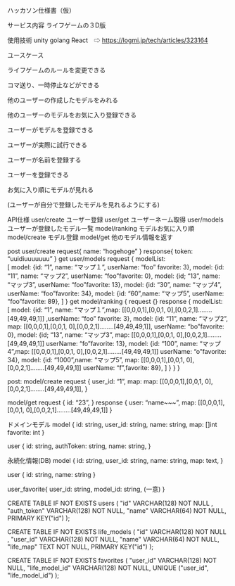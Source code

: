 ハッカソン仕様書（仮）

サービス内容
ライフゲームの３D版

使用技術
unity
golang
React　⇨ https://logmi.jp/tech/articles/323164



ユースケース

ライフゲームのルールを変更できる

コマ送り、一時停止などができる

他のユーザーの作成したモデルをみれる

他のユーザーのモデルをお気に入り登録できる

ユーザーがモデルを登録できる

ユーザーが実際に試行できる

ユーザーが名前を登録する

ユーザーを登録できる

お気に入り順にモデルが見れる

(ユーザーが自分で登録したモデルを見れるようにする)

API仕様
user/create  ユーザー登録
user/get  ユーザーネーム取得
user/models ユーザーが登録したモデル一覧
model/ranking モデルお気に入り順
model/create モデル登録
model/get 他のモデル情報を返す

post user/create
request{
name: “hogehoge”
}
response{
token: “uuidiuuuuuuu”
}
get user/models
request {
modelList:  
[
model: {id: “1”, name: “マップ１”, userName: “foo” favorite: 3},
model: {id: “11”, name: “マップ2”, userName: “foo”favorite: 0},
model: {id; “13”, name: “マップ3”, userName: “foo”favorite: 13},
model: {id: “30”, name: “マップ4”, userName: “foo”favorite: 34},
model: {id: “60”,name: “マップ5”, userName: “foo”favorite: 89},
]
}
get model/ranking {
request {}
response {
modelList:  
[
model: {id: “1”, name: “マップ１”,map: [[0,0,0,1],[0,0,1, 0],[0,0,2,1]........[49,49,49,1]]
,userName: “foo” favorite: 3},
model: {id: “11”, name: “マップ2”, map: [[0,0,0,1],[0,0,1, 0],[0,0,2,1]........[49,49,49,1]],
userName: “bo”favorite: 0},
model: {id; “13”, name: “マップ3”, map: [[0,0,0,1],[0,0,1, 0],[0,0,2,1]........[49,49,49,1]]
userName: “fo”favorite: 13},
model: {id: “100”, name: “マップ4”,map: [[0,0,0,1],[0,0,1, 0],[0,0,2,1]........[49,49,49,1]]
userName: “o”favorite: 34},
model: {id: “1000”,name: “マップ5”, map: [[0,0,0,1],[0,0,1, 0],[0,0,2,1]........[49,49,49,1]]
userName: “f”,favorite: 89},
]
}
}
}

post: model/create
request {
user_id: “1”,
map: map: [[0,0,0,1],[0,0,1, 0],[0,0,2,1]........[49,49,49,1]],
}

model/get
request {
id: “23”,
}
response {
user: “name~~~”,
map: [[0,0,0,1],[0,0,1, 0],[0,0,2,1]........[49,49,49,1]]
}


ドメインモデル
model {
id: string,
user_id: string,
name: string,
map: []int
favorite: int
}

user {
id: string,
authToken: string,
name: string,
}







永続化情報(DB)
model {
id: string,
user_id: string,
name: string,
map: text,
}

user {
id: string,
name: string
}

user_favorite{
user_id: string,
model_id: string,
(一意)
}

CREATE TABLE IF NOT EXISTS users (
"id" VARCHAR(128) NOT NULL ,
"auth_token" VARCHAR(128) NOT NULL,
"name" VARCHAR(64) NOT NULL,
PRIMARY KEY("id")
);

CREATE TABLE IF NOT EXISTS life_models (
"id" VARCHAR(128) NOT NULL ,
"user_id" VARCHAR(128) NOT NULL,
"name" VARCHAR(64) NOT NULL,
"life_map" TEXT NOT NULL,
PRIMARY KEY("id")
);

CREATE TABLE IF NOT EXISTS favorites (
"user_id" VARCHAR(128) NOT NULL,
"life_model_id" VARCHAR(128) NOT NULL,
UNIQUE ("user_id", "life_model_id")
);

